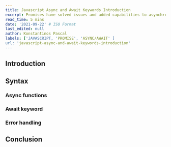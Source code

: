 ```yaml
---
title: Javascript Async and Await Keywords Introduction
excerpt: Promises have solved issues and added capabilities to asynchronous code that was not possible with callback syntax. The jump from promises to asyc/await syntax may not be as massive but it added syntactic sugar that makes promises way better to work with. Let us take a look!
read_time: 5 mins
date: '2021-09-22' # ISO Format
last_edited: null
author: Konstantinos Pascal
labels: ['JAVASCRIPT, 'PROMISE', 'ASYNC/AWAIT' ]
url: 'javascript-async-and-await-keywords-introduction'
---
```


## Introduction

## Syntax

### Async functions

### Await keyword

### Error handling

## Conclusion
